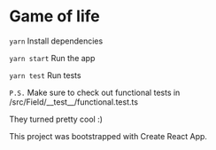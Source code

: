 # Game of life

`yarn`
Install dependencies

`yarn start`
Run the app

`yarn test`
Run tests

`P.S.` Make sure to check out functional tests in
/src/Field/\_\_test\_\_/functional.test.ts

They turned pretty cool :)

This project was bootstrapped with Create React App.
